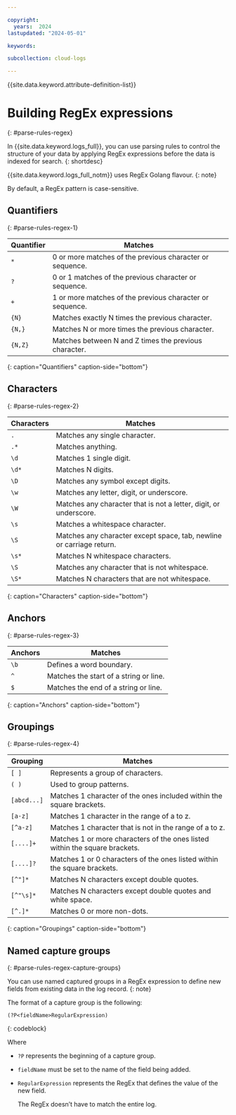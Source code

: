 ```yaml
---

copyright:
  years:  2024
lastupdated: "2024-05-01"

keywords:

subcollection: cloud-logs

---
```


{{site.data.keyword.attribute-definition-list}}

# Building RegEx expressions
{: #parse-rules-regex}

In {{site.data.keyword.logs_full}}, you can use parsing rules to control the structure of your data by applying RegEx expressions before the data is indexed for search.
{: shortdesc}

{{site.data.keyword.logs_full_notm}} uses RegEx Golang flavour.
{: note}

By default, a RegEx pattern is case-sensitive.

## Quantifiers
{: #parse-rules-regex-1}

| Quantifier | Matches |
|------------|---------|
| `*`        | 0 or more matches of the previous character or sequence.|
| `?`        | 0 or 1 matches of the previous character or sequence.|
| `+`        | 1 or more matches of the previous character or sequence.|
| `{N}`      | Matches exactly N times the previous character. |
| `{N,}`     | Matches N or more times the previous character. |
| `{N,Z}`    | Matches between N and Z times the previous character. |
{: caption="Quantifiers" caption-side="bottom"}



## Characters
{: #parse-rules-regex-2}

| Characters | Matches |
|------------|---------|
| `.`        | Matches any single character. |
| `.*`       | Matches anything. |
| `\d`       | Matches 1 single digit. |
| `\d*`      | Matches N digits. |
| `\D`       | Matches any symbol except digits. |
| `\w`       | Matches any letter, digit, or underscore. |
| `\W`       | Matches any character that is not a letter, digit, or underscore. |
| `\s`       | Matches a whitespace character.  |
| `\S`       | Matches any character except space, tab, newline or carriage return. |
| `\s*`      | Matches N whitespace characters. |
| `\S`       | Matches any character that is not whitespace. |
| `\S*`      | Matches N characters that are not whitespace. |
{: caption="Characters" caption-side="bottom"}



## Anchors
{: #parse-rules-regex-3}


| Anchors | Matches |
|------------|---------|
| `\b` | Defines a word boundary. |
| `^` | Matches the start of a string or line. |
| `$` | Matches the end of a string or line. |
{: caption="Anchors" caption-side="bottom"}



## Groupings
{: #parse-rules-regex-4}

| Grouping            | Matches |
|---------------------|---------|
| `[ ]`               | Represents a group of characters. |
| `( )`               | Used to group patterns. |
| `[abcd...]`         | Matches 1 character of the ones included within the square brackets. |
| `[a-z]`             | Matches 1 character in the range of a to z. |
| `[^a-z]`            | Matches 1 character that is not in the range of a to z. |
| `[....]+`           | Matches 1 or more characters of the ones listed within the square brackets. |
| `[....]?`           | Matches 1 or 0 characters of the ones listed within the square brackets. |
| `[^"]*`             | Matches N characters except double quotes. |
| `[^"\s]*`           | Matches N characters except double quotes and white space. |
| `[^.]*`             | Matches 0 or more non-dots. |
{: caption="Groupings" caption-side="bottom"}



## Named capture groups
{: #parse-rules-regex-capture-groups}

You can use named captured groups in a RegEx expression to define new fields from existing data in the log record.
{: note}

The format of a capture group is the following:

```text
(?P<fieldName>RegularExpression)
```
{: codeblock}

Where

- `?P` represents the beginning of a capture group.
- `fieldName` must be set to the name of the field being added.
- `RegularExpression` represents the RegEx that defines the value of the new field.

    The RegEx doesn’t have to match the entire log.
